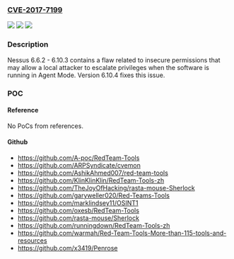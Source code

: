 ### [CVE-2017-7199](https://cve.mitre.org/cgi-bin/cvename.cgi?name=CVE-2017-7199)
![](https://img.shields.io/static/v1?label=Product&message=n%2Fa&color=blue)
![](https://img.shields.io/static/v1?label=Version&message=n%2Fa&color=blue)
![](https://img.shields.io/static/v1?label=Vulnerability&message=n%2Fa&color=brighgreen)

### Description

Nessus 6.6.2 - 6.10.3 contains a flaw related to insecure permissions that may allow a local attacker to escalate privileges when the software is running in Agent Mode. Version 6.10.4 fixes this issue.

### POC

#### Reference
No PoCs from references.

#### Github
- https://github.com/A-poc/RedTeam-Tools
- https://github.com/ARPSyndicate/cvemon
- https://github.com/AshikAhmed007/red-team-tools
- https://github.com/KlinKlinKlin/RedTeam-Tools-zh
- https://github.com/TheJoyOfHacking/rasta-mouse-Sherlock
- https://github.com/garyweller020/Red-Teams-Tools
- https://github.com/marklindsey11/OSINT1
- https://github.com/oxesb/RedTeam-Tools
- https://github.com/rasta-mouse/Sherlock
- https://github.com/runningdown/RedTeam-Tools-zh
- https://github.com/warmah/Red-Team-Tools-More-than-115-tools-and-resources
- https://github.com/x3419/Penrose

